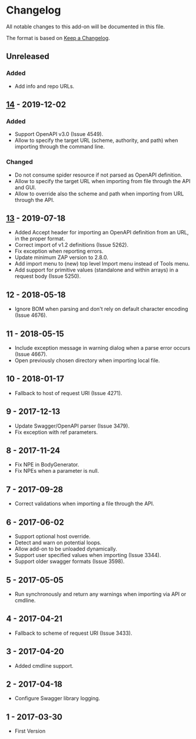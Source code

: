 # Changelog
All notable changes to this add-on will be documented in this file.

The format is based on [Keep a Changelog](https://keepachangelog.com/en/1.0.0/).

## Unreleased
### Added
- Add info and repo URLs.

## [14] - 2019-12-02
### Added
- Support OpenAPI v3.0 (Issue 4549).
- Allow to specify the target URL (scheme, authority, and path) when importing through the command line.

### Changed
- Do not consume spider resource if not parsed as OpenAPI definition.
- Allow to specify the target URL when importing from file through the API and GUI.
- Allow to override also the scheme and path when importing from URL through the API.

## [13] - 2019-07-18

- Added Accept header for importing an OpenAPI definition from an URL, in the proper format.
- Correct import of v1.2 definitions (Issue 5262).
- Fix exception when reporting errors.
- Update minimum ZAP version to 2.8.0.
- Add import menu to (new) top level Import menu instead of Tools menu.
- Add support for primitive values (standalone and within arrays) in a request body (Issue 5250).

## 12 - 2018-05-18

- Ignore BOM when parsing and don't rely on default character encoding (Issue 4676).

## 11 - 2018-05-15

- Include exception message in warning dialog when a parse error occurs (Issue 4667).
- Open previously chosen directory when importing local file.

## 10 - 2018-01-17

- Fallback to host of request URI (Issue 4271).

## 9 - 2017-12-13

- Update Swagger/OpenAPI parser (Issue 3479).
- Fix exception with ref parameters.

## 8 - 2017-11-24

- Fix NPE in BodyGenerator.
- Fix NPEs when a parameter is null.

## 7 - 2017-09-28

- Correct validations when importing a file through the API.

## 6 - 2017-06-02

- Support optional host override.
- Detect and warn on potential loops.
- Allow add-on to be unloaded dynamically.
- Support user specified values when importing (Issue 3344).
- Support older swagger formats (Issue 3598).

## 5 - 2017-05-05

- Run synchronously and return any warnings when importing via API or cmdline.

## 4 - 2017-04-21

- Fallback to scheme of request URI (Issue 3433).

## 3 - 2017-04-20

- Added cmdline support.

## 2 - 2017-04-18

- Configure Swagger library logging.

## 1 - 2017-03-30

- First Version

[14]: https://github.com/zaproxy/zap-extensions/releases/openapi-v14
[13]: https://github.com/zaproxy/zap-extensions/releases/openapi-v13
